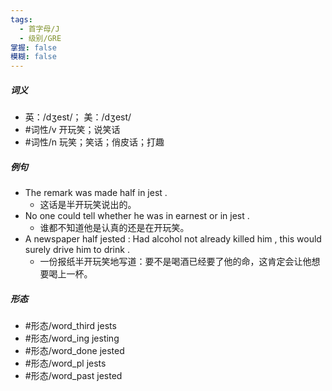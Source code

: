 ```yaml
---
tags:
  - 首字母/J
  - 级别/GRE
掌握: false
模糊: false
---
```

##### 词义
- 英：/dʒest/； 美：/dʒest/
- #词性/v  开玩笑；说笑话
- #词性/n  玩笑；笑话；俏皮话；打趣
##### 例句
- The remark was made half in jest .
	- 这话是半开玩笑说出的。
- No one could tell whether he was in earnest or in jest .
	- 谁都不知道他是认真的还是在开玩笑。
- A newspaper half jested : Had alcohol not already killed him , this would surely drive him to drink .
	- 一份报纸半开玩笑地写道：要不是喝酒已经要了他的命，这肯定会让他想要喝上一杯。
##### 形态
- #形态/word_third jests
- #形态/word_ing jesting
- #形态/word_done jested
- #形态/word_pl jests
- #形态/word_past jested
